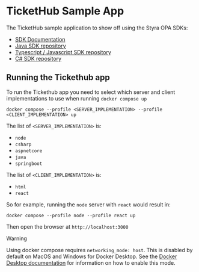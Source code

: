 # TicketHub Sample App

The TicketHub sample application to show off using the Styra OPA SDKs:

* [SDK Documentation](https://docs.styra.com/sdk)
* [Java SDK repository](https://github.com/StyraInc/opa-java)
* [Typescript / Javascript SDK repository](https://github.com/StyraInc/opa-typescript)
* [C# SDK repository](https://github.com/StyraInc/opa-csharp)

## Running the Tickethub app

To run the Tickethub app you need to select which server and client implementations to use when running `docker compose up`

```
docker compose --profile <SERVER_IMPLEMENTATION> --profile <CLIENT_IMPLEMENTATION> up
```

The list of `<SERVER_IMPLEMENTATION>` is:
- `node`
- `csharp`
- `aspnetcore`
- `java`
- `springboot`

The list of `<CLIENT_IMPLEMENTATION>` is:
- `html`
- `react`

So for example, running the `node` server with `react` would result in:

```
docker compose --profile node --profile react up
```

Then open the browser at `http://localhost:3000`

> [!WARNING]
> Using docker compose requires `networking_mode: host`.
> This is disabled by default on MacOS and Windows for Docker Desktop.
> See the [Docker Desktop documentation](https://docs.docker.com/network/drivers/host/) for information on how to enable this mode.
